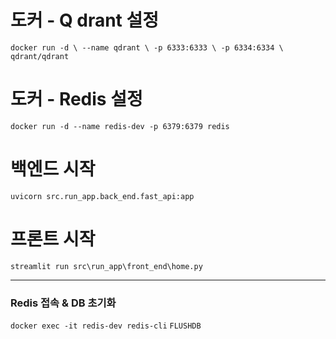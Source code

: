 # 도커 - Q drant 설정 
```docker run -d \ --name qdrant \ -p 6333:6333 \ -p 6334:6334 \ qdrant/qdrant```

# 도커 - Redis 설정
```docker run -d --name redis-dev -p 6379:6379 redis```

# 백엔드 시작 
```uvicorn src.run_app.back_end.fast_api:app```

# 프론트 시작 
```streamlit run src\run_app\front_end\home.py```



----------------
### Redis 접속 & DB 초기화

```docker exec -it redis-dev redis-cli```
```FLUSHDB```
